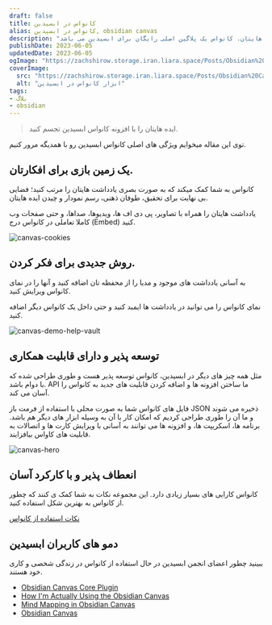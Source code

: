 ```yaml
---
draft: false
title: کانواس در ابسیدین
alias: کانواس در ابسیدین, obsidian canvas
description: "یک فضای بی نهایت برای تحقیق، طوفان ذهنی، رسم نمودار و چیدن ایده هایتان. کانواس یک پلاگین اصلی رایگان برای ابسیدین می باشد. "
publishDate: 2023-06-05
updatedDate: 2023-06-05
ogImage: "https://zachshirow.storage.iran.liara.space/Posts/Obsidian%20Canvas.jpg"
coverImage:
  src: "https://zachshirow.storage.iran.liara.space/Posts/Obsidian%20Canvas.jpg"
  alt: "ابزار کانواس در ابسیدین"
tags: 
- بلاگ
- obsidian
---
```


> ایده هایتان را با افزونه کانواس ابسیدین تجسم کنید. 

توی این مقاله میخوایم ویژگی های اصلی کانواس ابسیدین رو با همدیگه مرور کنیم. 


## یک زمین بازی برای افکارتان. 
کانواس به شما کمک میکند که به صورت بصری یادداشت هایتان را مرتب کنید؛ فضایی بی نهایت برای تحقیق، طوفان ذهنی، رسم نمودار و چیدن ایده هایتان. 

یادداشت هایتان را همراه با تصاویر، پی دی اف ها، ویدیوها، صداها، و حتی صفحات وب کاملا تعاملی در کانواس درج (Embed) کنید. 

![canvas-cookies](https://zachshirow.storage.iran.liara.space/Posts/canvas-cookies.jpg)

## روش جدیدی برای فکر کردن. 

به آسانی یادداشت های موجود و مدیا را از محفظه تان اضافه کنید و آنها را در نمای کانواس ویرایش کنید. 

نمای کانواس را می توانید در یادداشت ها ایمبد کنید و حتی داخل یک کانواس دیگر اضافه کنید.  

![canvas-demo-help-vault](https://zachshirow.storage.iran.liara.space/Posts/canvas-demo-help-vault.jpg)


## توسعه پذیر و دارای قابلیت همکاری

مثل همه چیز های دیگر در ابسیدین، کانواس توسعه پذیر هست و طوری طراحی شده که با دوام باشد. API ما ساختن افزونه ها و اضافه کردن قابلیت های جدید به کانواس را آسان می کند. 

فایل های کانواس شما به صورت محلی با استفاده از فرمت باز JSON ذخیره می شوند و ما آن را طوری طراحی کردیم که امکان کار با آن به وسیله ابزار های دیگر هم باشد. برنامه ها، اسکریپت ها، و افزونه ها می توانند به آسانی با ویرایش کارت ها و اتصالات به قابلیت های کاواس بیافزایند.  

![canvas-hero](https://zachshirow.storage.iran.liara.space/Posts/canvas-hero.jpg)

## انعطاف پذیر و با کارکرد آسان

کانواس کارایی های بسیار زیادی دارد. این مجموعه نکات به شما کمک ی کنند که چطور از کانواس به بهترین شکل استفاده کنید. 

[نکات استفاده از کانواس](https://obsidian.md/canvas)

## دمو های کاربران ابسیدین

ببینید چطور اعضای انجمن ابسیدین در حال استفاده از کانواس در زندگی شخصی و کاری خود هستند. 

- [Obsidian Canvas Core Plugin](https://youtu.be/rPescoJzcFA)
- [How I'm Actually Using the Obsidian Canvas](https://youtu.be/HFK3D7zeyTA)
- [Mind Mapping in Obsidian Canvas ](https://youtu.be/eHI-Szjpafk)
- [Obsidian Canvas](https://youtu.be/vLBd_ADeKIw)




